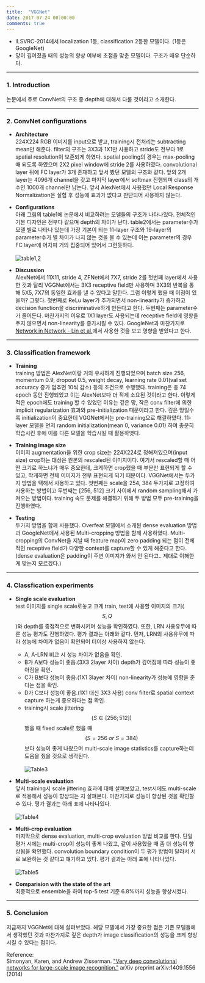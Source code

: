 ```yaml
---
title:  "VGGNet"
date: 2017-07-24 00:00:00
comments: true
---
```


- ILSVRC-2014에서 localization 1등, classification 2등한 모델이다. (1등은 GoogleNet) <br>
- 망이 깊어졌을 때의 성능의 향상 여부에 초점을 맞춘 모델이다. 구조가 매우 단순하다.

***
### 1. Introduction<br>
논문에서 주로 ConvNet의 구조 중 depth에 대해서 다룰 것이라고 소개한다.

***
### 2. ConvNet configurations<br>
  - **Architecture**<br>
  224X224 RGB 이미지를 input으로 받고, training시 전처리는 subtracting mean만 해준다.
  filter의 구조는 3X3과 1X1만 사용하고 stride도 전부다 1로 spatial resolution이 보존되게 하였다.
  spatial pooling의 경우는 max-pooling 때 되도록 하였으며 2X2 pixel window에 stride 2를 사용하였다.
  convolutional layer 뒤에 FC layer가 3개 존재하고 앞서 봤던 모델의 구조와 같다.
  앞의 2개 layer는 4096개 channel을 갖고 마지막 layer에서 softmax 진행되며 class의 개수인 1000개 channel만 남는다.
  앞서 AlexNet에서 사용했던 Local Response Normalization은 실험 후 성능에 효과가 없다고 판단되어 사용하지 않는다.

  - **Configurations**<br>
  아래 그림의 table1에 논문에서 비교하려는 모델들의 구조가 나타나있다. 전체적인 기본 디자인은 전부다 같으며 depth의 차이가 난다.
  table2에서는 parameter수가 모델 별로 나타나 있는데 가장 기본이 되는 11-layer 구조와 19-layer의 parameter수가
  별 차이가 나지 않는 것을 볼 수 있는데 이는 parameter의 경우 FC layer에 어차피 거의 집중되어 있어서 그런듯하다. <br><br>
  ![table1,2](http://euler.stat.yale.edu/~tba3/stat665/lectures/lec18/img/vggModel.jpg)

  - **Discussion**<br>
  AlexNet에서 11X11, stride 4, ZFNet에서 7X7, stride 2를 첫번째 layer에서 사용한 것과 달리 VGGNet에서는
  3X3 receptive field만 사용하며 3X3의 반복을 통해 5X5, 7X7의 동일한 효과를 낼 수 있다고 말한다.
  그럼 이렇게 했을 때 이점이 있을까? 그렇다.
  첫번째로 ReLu layer가 추가되면서 non-linearity가 증가하고 decision function을 discriminative하게 만든다고 한다.
  두번째는 parameter수가 줄어든다.
  마찬가지의 이유로 1X1 layer도 사용되는데 receptive field에 영향을 주지 않으면서 non-linearity를 증가시킬 수 있다.
  GoogleNet과 마찬가지로 [Network in Network - Lin et al.](https://arxiv.org/pdf/1312.4400.pdf)에서 사용한 것을 보고
  영향을 받았다고 한다.

***
### 3. Classification framework<br>
  - **Training**<br>
  training 방법은 AlexNet이랑 거의 유사하게 진행되었으며 batch size 256, momentum 0.9, dropout 0.5,
  weight decay, learning rate 0.01(val set accuracy 증가 멈추면 10씩 감소) 등의 조건으로 수행했다.
  training은 총 74 epoch 동안 진행되었고 이는 AlexNet보다 더 적게 소요된 것이라고 한다. 이렇게 적은 epoch에도
  training 할 수 있었던 이유는 깊은 망, 작은 conv filter에 의한 implicit regularization 효과와 pre-initialization 때문이라고 한다.
  깊은 망일수록 initialization이 중요한데 VGGNet에서는 pre-training으로 해결하였다. 11-layer 모델을 먼저 random initialization(mean 0, variance 0.01)
  하여 충분히 학습시킨 후에 이를 다른 모델을 학습시킬 때 활용하엿다.

  - **Training image size**<br>
  이미지 augmentation을 위한 crop size는 224X224로 정해져있으며(input size) crop하는 대상은 원본의 rescaled된 이미지이다.
  여기서 rescaled할 때 어떤 크기로 하느냐가 매우 중요한데, 크게하면 crop했을 때 부분만 표현되게 할 수 있고, 작게하면 전체 이미지가
  전부 표현되게 되기 때문이다. VGGNet에서는 두가지 방법을 택해서 사용하고 있다.
  첫번째는 scale을 254, 384 두가지로 고정하여 사용하는 방법이고 두번째는 [256, 512] 크기 사이에서 random sampling해서 가져오는 방법이다.
  training 속도 문제를 해결하기 위해 두 방법 모두 pre-training을 진행하였다.

  - **Testing**<br>
  두가지 방법을 함께 사용했다. Overfeat 모델에서 소개된 dense evaluation 방법과 GoogleNet에서 사용된 Multi-cropping 방법을 함께 사용하였다.
  Multi-cropping의 ConvNet을 지날 때 feature map이 zero padding 되는 점이 전체적인 receptive field가 다양한 context를 capture할 수 있게
  해준다고 한다. (dense evaluation은 padding이 주변 이미지가 와서 안 된다고.. 제대로 이해한게 맞는지 모르겠다.)

***
### 4. Classfication experiments<br>
 - **Single scale evaluation**<br>
 test 이미지를 single scale로놓고 크게 train, test에 사용할 이미지의 크기($$S, Q$$)와 depth를 중점적으로 변화시키며
 성능을 확인하였다. 또한, LRN 사용유무에 따른 성능 평가도 진행하였다.
 평가 결과는 아래와 같다. 먼저, LRN의 사용유무에 따라 성능에 차이가 없음이 확인되어 더이상 사용하지 않는다.

    - A, A-LRN 비교 시 성능 차이가 없음을 확인.
    - B가 A보다 성능이 좋음.(3X3 2layer 차이) depth가 깊어짐에 따라 성능이 좋아짐을 확인.
    - C가 B보다 성능이 좋음.(1X1 3layer 차이) non-linearity가 성능에 영향을 준다는 점을 확인.
    - D가 C보다 성능이 좋음.(1X1 대신 3X3 사용) conv filter로 spatial context capture 하는게 중요하다는 점 확인.
    - training시 scale jittering $$(S \in [256;512])$$ 했을 때 fixed scale로 했을 때$$(S=256\ or\ S=384)$$보다 성능이 좋게 나왔으며 multi-scale image statistics를 capture하는데 도움을 줬을 것으로 생각된다.<br><br>
    ![Table3](http://mblogthumb2.phinf.naver.net/20160630_289/laonple_1467259172054sspYy_PNG/%C0%CC%B9%CC%C1%F6_43.png?type=w2)

 - **Multi-scale evaluation**<br>
 앞서 training시 scale jittering 효과에 대해 살펴보았고, test시에도 multi-scale로 적용해서 성능이 향상되는 지 살펴본다. 마찬가지로
 성능이 향상된 것을 확인할 수 있다. 평가 결과는 아래 표에 나타나있다.<br><br>
 ![Table4](http://mblogthumb2.phinf.naver.net/20160630_161/laonple_1467259323970DuKM3_PNG/%C0%CC%B9%CC%C1%F6_46.png?type=w2)

 - **Multi-crop evaluation**<br>
 마지막으로 dense evaluation, multi-crop evaluation 방법 비교를 한다.
 단일 평가 시에는 multi-crop이 성능이 좋게 나왔고, 같이 사용했을 때 좀 더 성능이 향상됨을 확인했다.
 convolution boundary condition이 두 평가 방법이 달라서 서로 보완하는 것 같다고 얘기하고 있다.
 평가 결과는 아래 표에 나타나있다.<br><br>
 ![Table5](http://mblogthumb1.phinf.naver.net/20160630_120/laonple_14672591723355hgpI_PNG/%C0%CC%B9%CC%C1%F6_45.png?type=w2)

 - **Comparision with the state of the art**<br>
 최종적으로 ensemble을 하여 top-5 test 기준 6.8%까지 성능을 향상시켰다.

***
### 5. Conclusion<br>
지금까지 VGGNet에 대해 살펴보았다. 해당 모델에서 가장 중요한 점은 기존 모델들에서 생각했던 것과 마찬가지로
깊은 depth가 image classification의 성능을 크게 향상시킬 수 있다는 점이다.



Reference: <br>
 Simonyan, Karen, and Andrew Zisserman. ["Very deep convolutional networks for large-scale image recognition."](https://arxiv.org/pdf/1409.1556.pdf) arXiv preprint arXiv:1409.1556 (2014)
